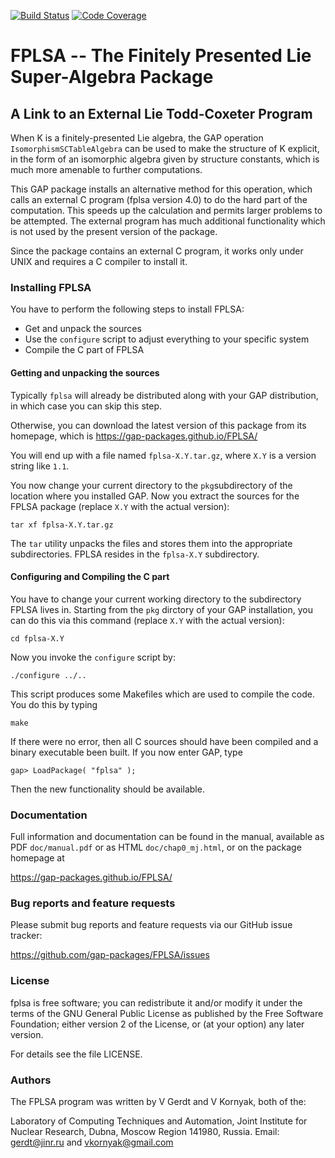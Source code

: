 [![Build Status](https://github.com/gap-packages/FPLSA/workflows/CI/badge.svg?branch=master)](https://github.com/gap-packages/FPLSA/actions?query=workflow%3ACI+branch%3Amaster)
[![Code Coverage](https://codecov.io/github/gap-packages/FPLSA/coverage.svg?branch=master&token=)](https://codecov.io/gh/gap-packages/FPLSA)

# FPLSA -- The Finitely Presented Lie Super-Algebra Package
## A Link to an External Lie Todd-Coxeter Program

When  K  is  a  finitely-presented  Lie  algebra,  the  GAP  operation
`IsomorphismSCTableAlgebra` can be used to make  the  structure  of  K
explicit, in the form of an  isomorphic  algebra  given  by  structure
constants, which is much more amenable to further computations.

This GAP package installs an alternative method  for  this  operation,
which calls an external C program (fplsa version 4.0) to do  the  hard
part of the computation. This speeds up the  calculation  and  permits
larger problems  to  be  attempted.  The  external  program  has  much
additional functionality which is not used by the present  version  of
the package.

Since the package contains an external C program, it works only  under
UNIX and requires a C compiler to install it.

### Installing FPLSA

You have to perform the following steps to install FPLSA:

 - Get and unpack the sources
 - Use the `configure` script to adjust everything to your specific 
   system
 - Compile the C part of FPLSA

#### Getting and unpacking the sources

Typically `fplsa` will already be distributed along with your GAP
distribution, in which case you can skip this step.

Otherwise, you can download the latest version of this package from
its homepage, which is
  <https://gap-packages.github.io/FPLSA/>

You will end up with a file named `fplsa-X.Y.tar.gz`, where `X.Y` is
a version string like `1.1`.

You now change your current directory to the `pkg`subdirectory of the
location where you installed GAP. Now you extract the sources for the
FPLSA package (replace `X.Y` with the actual version):

    tar xf fplsa-X.Y.tar.gz

The `tar` utility  unpacks  the  files  and  stores  them  into  the
appropriate subdirectories. FPLSA resides in the `fplsa-X.Y`
subdirectory.


#### Configuring and Compiling the C part

You have to change your current working directory to the subdirectory
FPLSA lives in. Starting from the `pkg` dirctory of your GAP
installation, you can do this via this command (replace `X.Y` with
the actual version):

    cd fplsa-X.Y

Now you invoke the `configure` script by:

    ./configure ../..

This script produces some Makefiles which  are  used  to  compile  the
code. You do this by typing

    make

If there were no error, then all C sources should have been compiled
and a binary executable been built.  If you now enter GAP, type

    gap> LoadPackage( "fplsa" );

Then the new functionality should be available.


### Documentation

Full information and documentation can be found in the manual, available
as PDF `doc/manual.pdf` or as HTML `doc/chap0_mj.html`, or on the package
homepage at

  <https://gap-packages.github.io/FPLSA/>


### Bug reports and feature requests

Please submit bug reports and feature requests via our GitHub issue tracker:

  <https://github.com/gap-packages/FPLSA/issues>


### License

fplsa is free software; you can redistribute it and/or modify
it under the terms of the GNU General Public License as published by
the Free Software Foundation; either version 2 of the License, or
(at your option) any later version.

For details see the file LICENSE.


### Authors

The FPLSA program was written by V Gerdt and V Kornyak, both of the:

Laboratory of Computing Techniques and Automation,
Joint Institute for Nuclear Research, Dubna, Moscow Region 141980,
Russia. Email: <gerdt@jinr.ru> and <vkornyak@gmail.com>

